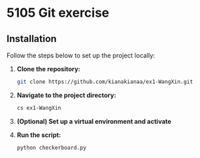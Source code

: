 # 5105 Git exercise

## Installation

Follow the steps below to set up the project locally:

1. **Clone the repository:**

   ```bash
   git clone https://github.com/kianakianaa/ex1-WangXin.git
   ```
2. **Navigate to the project directory:**

   ```bash
   cs ex1-WangXin
   ```
3. **(Optional) Set up a virtual environment and activate**
4. **Run the script:**
   
   ```bash
   python checkerboard.py
   ```


